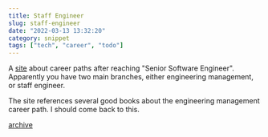 ```yaml
---
title: Staff Engineer
slug: staff-engineer
date: "2022-03-13 13:32:20"
category: snippet
tags: ["tech", "career", "todo"]
---
```


A [site](https://staffeng.com/) about career paths after reaching "Senior
Software Engineer". Apparently you have two main branches, either engineering
management, or staff engineer.

The site references several good books about the engineering management
career path. I should come back to this.

[archive](https://web.archive.org/web/20220313082116/https://staffeng.com/)
